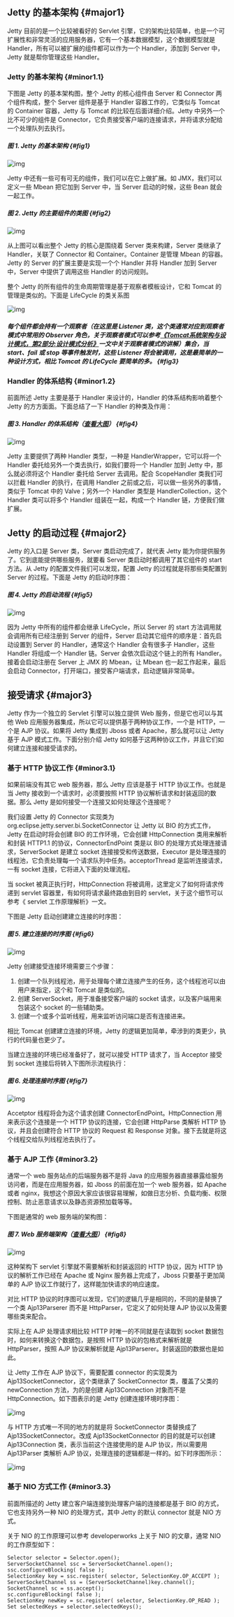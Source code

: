 ## Jetty 的基本架构 {#major1}

Jetty 目前的是一个比较被看好的 Servlet 引擎，它的架构比较简单，也是一个可扩展性和非常灵活的应用服务器，它有一个基本数据模型，这个数据模型就是 Handler，所有可以被扩展的组件都可以作为一个 Handler，添加到 Server 中，Jetty 就是帮你管理这些 Handler。

### Jetty 的基本架构 {#minor1.1}

下图是 Jetty 的基本架构图，整个 Jetty 的核心组件由 Server 和 Connector 两个组件构成，整个 Server 组件是基于 Handler 容器工作的，它类似与 Tomcat 的 Container 容器，Jetty 与 Tomcat 的比较在后面详细介绍。Jetty 中另外一个比不可少的组件是 Connector，它负责接受客户端的连接请求，并将请求分配给一个处理队列去执行。

##### 图 1. Jetty 的基本架构 {#fig1}

![img](/static/image/image003.png)

Jetty 中还有一些可有可无的组件，我们可以在它上做扩展。如 JMX，我们可以定义一些 Mbean 把它加到 Server 中，当 Server 启动的时候，这些 Bean 就会一起工作。

##### 图 2. Jetty 的主要组件的类图 {#fig2}

![img](/static/image/image005.jpg)

从上图可以看出整个 Jetty 的核心是围绕着 Server 类来构建，Server 类继承了 Handler，关联了 Connector 和 Container。Container 是管理 Mbean 的容器。Jetty 的 Server 的扩展主要是实现一个个 Handler 并将 Handler 加到 Server 中，Server 中提供了调用这些 Handler 的访问规则。

整个 Jetty 的所有组件的生命周期管理是基于观察者模板设计，它和 Tomcat 的管理是类似的。下面是 LifeCycle 的类关系图

![img](/static/image/image007.jpg)

##### 每个组件都会持有一个观察者（在这里是 Listener 类，这个类通常对应到观察者模式中常用的 Observer 角色，关于观察者模式可以参考[《](http://www.ibm.com/developerworks/cn/java/j-lo-tomcat2/index.html)[Tomcat](http://www.ibm.com/developerworks/cn/java/j-lo-tomcat2/index.html)[系统架构与设计模式，第](http://www.ibm.com/developerworks/cn/java/j-lo-tomcat2/index.html)[2](http://www.ibm.com/developerworks/cn/java/j-lo-tomcat2/index.html)[部分](http://www.ibm.com/developerworks/cn/java/j-lo-tomcat2/index.html)[:](http://www.ibm.com/developerworks/cn/java/j-lo-tomcat2/index.html)[设计模式分析》](http://www.ibm.com/developerworks/cn/java/j-lo-tomcat2/index.html)一文中关于观察者模式的讲解）集合，当 start、fail 或 stop 等事件触发时，这些 Listener 将会被调用，这是最简单的一种设计方式，相比 Tomcat 的 LifeCycle 要简单的多。 {#fig3}

### Handler 的体系结构 {#minor1.2}

前面所述 Jetty 主要是基于 Handler 来设计的，Handler 的体系结构影响着整个 Jetty 的方方面面。下面总结了一下 Handler 的种类及作用：

##### 图 3. Handler 的体系结构（[查看大图](https://www.ibm.com/developerworks/cn/java/j-lo-jetty/image008.png)） {#fig4}

![img](/static/image/image009.jpg)

Jetty 主要提供了两种 Handler 类型，一种是 HandlerWrapper，它可以将一个 Handler 委托给另外一个类去执行，如我们要将一个 Handler 加到 Jetty 中，那么就必须将这个 Handler 委托给 Server 去调用。配合 ScopeHandler 类我们可以拦截 Handler 的执行，在调用 Handler 之前或之后，可以做一些另外的事情，类似于 Tomcat 中的 Valve；另外一个 Handler 类型是 HandlerCollection，这个 Handler 类可以将多个 Handler 组装在一起，构成一个 Handler 链，方便我们做扩展。

## Jetty 的启动过程 {#major2}

Jetty 的入口是 Server 类，Server 类启动完成了，就代表 Jetty 能为你提供服务了。它到底能提供哪些服务，就要看 Server 类启动时都调用了其它组件的 start 方法。从 Jetty 的配置文件我们可以发现，配置 Jetty 的过程就是将那些类配置到 Server 的过程。下面是 Jetty 的启动时序图：

##### 图 4. Jetty 的启动流程 {#fig5}

![img](/static/image/image011.jpg)

因为 Jetty 中所有的组件都会继承 LifeCycle，所以 Server 的 start 方法调用就会调用所有已经注册到 Server 的组件，Server 启动其它组件的顺序是：首先启动设置到 Server 的 Handler，通常这个 Handler 会有很多子 Handler，这些 Handler 将组成一个 Handler 链。Server 会依次启动这个链上的所有 Handler。接着会启动注册在 Server 上 JMX 的 Mbean，让 Mbean 也一起工作起来，最后会启动 Connector，打开端口，接受客户端请求，启动逻辑非常简单。

## 接受请求 {#major3}

Jetty 作为一个独立的 Servlet 引擎可以独立提供 Web 服务，但是它也可以与其他 Web 应用服务器集成，所以它可以提供基于两种协议工作，一个是 HTTP，一个是 AJP 协议。如果将 Jetty 集成到 Jboss 或者 Apache，那么就可以让 Jetty 基于 AJP 模式工作。下面分别介绍 Jetty 如何基于这两种协议工作，并且它们如何建立连接和接受请求的。

### 基于 HTTP 协议工作 {#minor3.1}

如果前端没有其它 web 服务器，那么 Jetty 应该是基于 HTTP 协议工作。也就是当 Jetty 接收到一个请求时，必须要按照 HTTP 协议解析请求和封装返回的数据。那么 Jetty 是如何接受一个连接又如何处理这个连接呢？

我们设置 Jetty 的 Connector 实现类为 org.eclipse.jetty.server.bi.SocketConnector 让 Jetty 以 BIO 的方式工作，Jetty 在启动时将会创建 BIO 的工作环境，它会创建 HttpConnection 类用来解析和封装 HTTP1.1 的协议，ConnectorEndPoint 类是以 BIO 的处理方式处理连接请求，ServerSocket 是建立 socket 连接接受和传送数据，Executor 是处理连接的线程池，它负责处理每一个请求队列中任务。acceptorThread 是监听连接请求，一有 socket 连接，它将进入下面的处理流程。

当 socket 被真正执行时，HttpConnection 将被调用，这里定义了如何将请求传递到 servlet 容器里，有如何将请求最终路由到目的 servlet，关于这个细节可以参考《 servlet 工作原理解析》一文。

下图是 Jetty 启动创建建立连接的时序图：

##### 图 5. 建立连接的时序图 {#fig6}

![img](/static/image/image013.jpg)

Jetty 创建接受连接环境需要三个步骤：

1. 创建一个队列线程池，用于处理每个建立连接产生的任务，这个线程池可以由用户来指定，这个和 Tomcat 是类似的。
2. 创建 ServerSocket，用于准备接受客户端的 socket 请求，以及客户端用来包装这个 socket 的一些辅助类。
3. 创建一个或多个监听线程，用来监听访问端口是否有连接进来。

相比 Tomcat 创建建立连接的环境，Jetty 的逻辑更加简单，牵涉到的类更少，执行的代码量也更少了。

当建立连接的环境已经准备好了，就可以接受 HTTP 请求了，当 Acceptor 接受到 socket 连接后将转入下图所示流程执行：

##### 图 6. 处理连接时序图 {#fig7}

![img](/static/image/image015.jpg)

Accetptor 线程将会为这个请求创建 ConnectorEndPoint。HttpConnection 用来表示这个连接是一个 HTTP 协议的连接，它会创建 HttpParse 类解析 HTTP 协议，并且会创建符合 HTTP 协议的 Request 和 Response 对象。接下去就是将这个线程交给队列线程池去执行了。

### 基于 AJP 工作 {#minor3.2}

通常一个 web 服务站点的后端服务器不是将 Java 的应用服务器直接暴露给服务访问者，而是在应用服务器，如 Jboss 的前面在加一个 web 服务器，如 Apache 或者 nginx，我想这个原因大家应该很容易理解，如做日志分析、负载均衡、权限控制、防止恶意请求以及静态资源预加载等等。

下图是通常的 web 服务端的架构图：

##### 图 7. Web 服务端架构（[查看大图](https://www.ibm.com/developerworks/cn/java/j-lo-jetty/image017-large.jpg)） {#fig8}

![img](/static/image/image017.jpg)

这种架构下 servlet 引擎就不需要解析和封装返回的 HTTP 协议，因为 HTTP 协议的解析工作已经在 Apache 或 Nginx 服务器上完成了，Jboss 只要基于更加简单的 AJP 协议工作就行了，这样能加快请求的响应速度。

对比 HTTP 协议的时序图可以发现，它们的逻辑几乎是相同的，不同的是替换了一个类 Ajp13Parserer 而不是 HttpParser，它定义了如何处理 AJP 协议以及需要哪些类来配合。

实际上在 AJP 处理请求相比较 HTTP 时唯一的不同就是在读取到 socket 数据包时，如何来转换这个数据包，是按照 HTTP 协议的包格式来解析就是 HttpParser，按照 AJP 协议来解析就是 Ajp13Parserer。封装返回的数据也是如此。

让 Jetty 工作在 AJP 协议下，需要配置 connector 的实现类为 Ajp13SocketConnector，这个类继承了 SocketConnector 类，覆盖了父类的 newConnection 方法，为的是创建 Ajp13Connection 对象而不是 HttpConnection。如下图表示的是 Jetty 创建连接环境时序图：

![img](/static/image/image019.jpg)

与 HTTP 方式唯一不同的地方的就是将 SocketConnector 类替换成了 Ajp13SocketConnector。改成 Ajp13SocketConnector 的目的就是可以创建 Ajp13Connection 类，表示当前这个连接使用的是 AJP 协议，所以需要用 Ajp13Parser 类解析 AJP 协议，处理连接的逻辑都是一样的。如下时序图所示：

![img](/static/image/image021.jpg)

### 基于 NIO 方式工作 {#minor3.3}

前面所描述的 Jetty 建立客户端连接到处理客户端的连接都是基于 BIO 的方式，它也支持另外一种 NIO 的处理方式，其中 Jetty 的默认 connector 就是 NIO 方式。

关于 NIO 的工作原理可以参考 developerworks 上关于 NIO 的文章，通常 NIO 的工作原型如下：

```
Selector selector = Selector.open(); 
ServerSocketChannel ssc = ServerSocketChannel.open(); 
ssc.configureBlocking( false ); 
SelectionKey key = ssc.register( selector, SelectionKey.OP_ACCEPT ); 
ServerSocketChannel ss = (ServerSocketChannel)key.channel(); 
SocketChannel sc = ss.accept(); 
sc.configureBlocking( false ); 
SelectionKey newKey = sc.register( selector, SelectionKey.OP_READ ); 
Set selectedKeys = selector.selectedKeys();
```



